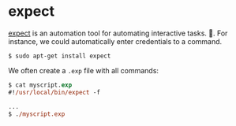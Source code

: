 # expect

<div class="row row-cols-md-2"><div>

[expect](https://linux.die.net/man/1/expect) is an automation tool for automating interactive tasks. 🤖. For instance, we could automatically enter credentials to a command.

```shell!
$ sudo apt-get install expect
```
</div><div>

We often create a `.exp` file with all commands:

```ps
$ cat myscript.exp
#!/usr/local/bin/expect -f

...
$ ./myscript.exp
```
</div></div>